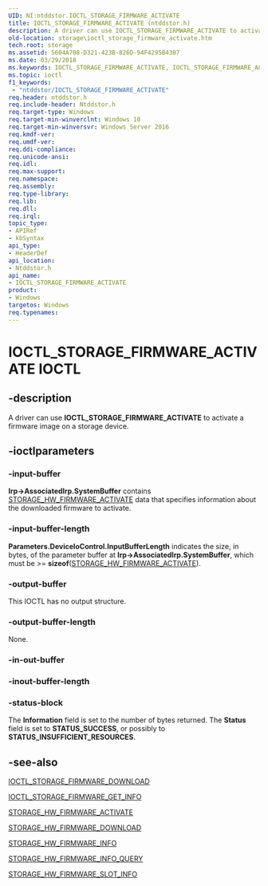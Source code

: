 ```yaml
---
UID: NI:ntddstor.IOCTL_STORAGE_FIRMWARE_ACTIVATE
title: IOCTL_STORAGE_FIRMWARE_ACTIVATE (ntddstor.h)
description: A driver can use IOCTL_STORAGE_FIRMWARE_ACTIVATE to activate a firmware image on a storage device.
old-location: storage\ioctl_storage_firmware_activate.htm
tech.root: storage
ms.assetid: 5604A708-D321-423B-826D-94F4295B4307
ms.date: 03/29/2018
ms.keywords: IOCTL_STORAGE_FIRMWARE_ACTIVATE, IOCTL_STORAGE_FIRMWARE_ACTIVATE control, IOCTL_STORAGE_FIRMWARE_ACTIVATE control code [Storage Devices], ntddstor/IOCTL_STORAGE_FIRMWARE_ACTIVATE, storage.ioctl_storage_firmware_activate
ms.topic: ioctl
f1_keywords:
 - "ntddstor/IOCTL_STORAGE_FIRMWARE_ACTIVATE"
req.header: ntddstor.h
req.include-header: Ntddstor.h
req.target-type: Windows
req.target-min-winverclnt: Windows 10
req.target-min-winversvr: Windows Server 2016
req.kmdf-ver: 
req.umdf-ver: 
req.ddi-compliance: 
req.unicode-ansi: 
req.idl: 
req.max-support: 
req.namespace: 
req.assembly: 
req.type-library: 
req.lib: 
req.dll: 
req.irql: 
topic_type:
- APIRef
- kbSyntax
api_type:
- HeaderDef
api_location:
- Ntddstor.h
api_name:
- IOCTL_STORAGE_FIRMWARE_ACTIVATE
product:
- Windows
targetos: Windows
req.typenames: 
---
```


# IOCTL_STORAGE_FIRMWARE_ACTIVATE IOCTL


## -description


A driver can use <b>IOCTL_STORAGE_FIRMWARE_ACTIVATE</b> to activate a firmware image on a storage device.


## -ioctlparameters




### -input-buffer

<b>
       Irp->AssociatedIrp.SystemBuffer</b> contains <a href="https://docs.microsoft.com/windows-hardware/drivers/ddi/ntddstor/ns-ntddstor-_storage_hw_firmware_activate">STORAGE_HW_FIRMWARE_ACTIVATE</a> data that specifies information about the downloaded firmware to activate.


### -input-buffer-length

<b>
       Parameters.DeviceIoControl.InputBufferLength</b> indicates the size, in bytes, of the parameter buffer at <b>Irp->AssociatedIrp.SystemBuffer</b>, which must be >= <b>sizeof</b>(<a href="https://docs.microsoft.com/windows-hardware/drivers/ddi/ntddstor/ns-ntddstor-_storage_hw_firmware_activate">STORAGE_HW_FIRMWARE_ACTIVATE</a>).


### -output-buffer

This IOCTL has no output structure.


### -output-buffer-length

None.


### -in-out-buffer








### -inout-buffer-length








### -status-block

The <b>Information</b> field is set to the number of bytes returned. The <b>Status</b> field is set to <b>STATUS_SUCCESS</b>, or possibly to <b>STATUS_INSUFFICIENT_RESOURCES</b>.


## -see-also




<a href="https://docs.microsoft.com/windows-hardware/drivers/ddi/ntddstor/ni-ntddstor-ioctl_storage_firmware_download">IOCTL_STORAGE_FIRMWARE_DOWNLOAD</a>



<a href="https://docs.microsoft.com/windows-hardware/drivers/ddi/ntddstor/ni-ntddstor-ioctl_storage_firmware_get_info">IOCTL_STORAGE_FIRMWARE_GET_INFO</a>



<a href="https://docs.microsoft.com/windows-hardware/drivers/ddi/ntddstor/ns-ntddstor-_storage_hw_firmware_activate">STORAGE_HW_FIRMWARE_ACTIVATE</a>



<a href="https://docs.microsoft.com/windows-hardware/drivers/ddi/ntddstor/ns-ntddstor-_storage_hw_firmware_download">STORAGE_HW_FIRMWARE_DOWNLOAD</a>



<a href="https://docs.microsoft.com/windows-hardware/drivers/ddi/ntddstor/ns-ntddstor-_storage_hw_firmware_info">STORAGE_HW_FIRMWARE_INFO</a>



<a href="https://docs.microsoft.com/windows-hardware/drivers/ddi/ntddstor/ns-ntddstor-_storage_hw_firmware_info_query">STORAGE_HW_FIRMWARE_INFO_QUERY</a>



<a href="https://docs.microsoft.com/windows-hardware/drivers/ddi/ntddstor/ns-ntddstor-_storage_hw_firmware_slot_info">STORAGE_HW_FIRMWARE_SLOT_INFO</a>
 

 

